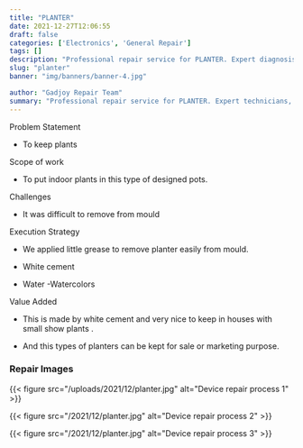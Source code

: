 ```yaml
---
title: "PLANTER"
date: 2021-12-27T12:06:55
draft: false
categories: ['Electronics', 'General Repair']
tags: []
description: "Professional repair service for PLANTER. Expert diagnosis and quality repairs in Bangalore."
slug: "planter"
banner: "img/banners/banner-4.jpg"

author: "Gadjoy Repair Team"
summary: "Professional repair service for PLANTER. Expert technicians, quality parts, warranty included."
---
```


Problem Statement 

- To keep plants

Scope of work 

- To put indoor plants in this type of designed pots.

Challenges

- It was difficult to remove from mould

Execution Strategy 

- We applied little grease to remove planter easily from mould. 

- White cement 

- Water -Watercolors

Value Added 

- This is made by white cement and very nice to keep in houses with small show plants . 

- And this types of planters can be kept for sale or marketing purpose.

### Repair Images

{{< figure src="/uploads/2021/12/planter.jpg" alt="Device repair process 1" >}}

{{< figure src="/2021/12/planter.jpg" alt="Device repair process 2" >}}

{{< figure src="/2021/12/planter.jpg" alt="Device repair process 3" >}}

